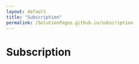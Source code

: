 ```yaml
---
layout: default
title: "Subscription"
permalink: /SolutionPages.github.io/subscription
---
```


<h1> Subscription </h1>